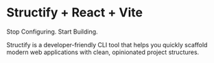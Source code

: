 # Structify + React + Vite

Stop Configuring. Start Building.

Structify is a developer-friendly CLI tool that helps you quickly scaffold modern web applications with clean, opinionated project structures.